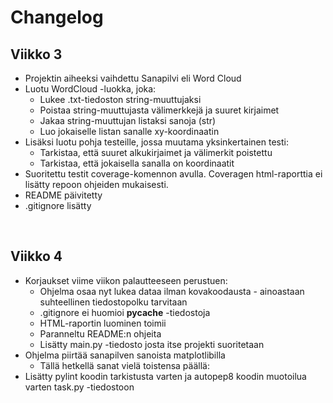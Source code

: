 # Changelog

## Viikko 3
* Projektin aiheeksi vaihdettu Sanapilvi eli Word Cloud
* Luotu WordCloud -luokka, joka:
  * Lukee .txt-tiedoston string-muuttujaksi
  * Poistaa string-muuttujasta välimerkkejä ja suuret kirjaimet
  * Jakaa string-muuttujan listaksi sanoja (str)
  * Luo jokaiselle listan sanalle xy-koordinaatin
* Lisäksi luotu pohja testeille, jossa muutama yksinkertainen testi:
  * Tarkistaa, että suuret alkukirjaimet ja välimerkit poistettu
  * Tarkistaa, että jokaisella sanalla on koordinaatit
* Suoritettu testit coverage-komennon avulla. Coveragen html-raporttia ei lisätty repoon ohjeiden mukaisesti.
* README päivitetty
* .gitignore lisätty
<br />

## Viikko 4
* Korjaukset viime viikon palautteeseen perustuen:
  * Ohjelma osaa nyt lukea dataa ilman kovakoodausta - ainoastaan suhteellinen tiedostopolku tarvitaan
  * .gitignore ei huomioi __pycache__ -tiedostoja
  * HTML-raportin luominen toimii
  * Paranneltu README:n ohjeita
  * Lisätty main.py -tiedosto josta itse projekti suoritetaan
* Ohjelma piirtää sanapilven sanoista matplotlibilla
  * Tällä hetkellä sanat vielä toistensa päällä:
* Lisätty pylint koodin tarkistusta varten ja autopep8 koodin muotoilua varten task.py -tiedostoon
